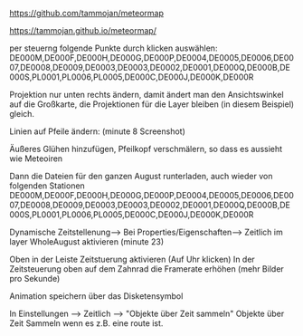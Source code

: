https://github.com/tammojan/meteormap

https://tammojan.github.io/meteormap/

per steuerng folgende Punkte durch klicken auswählen:
DE000M,DE000F,DE000H,DE000G,DE000P,DE0004,DE0005,DE0006,DE0007,DE0008,DE0009,DE0003,DE0003,DE0002,DE0001,DE000Q,DE000B,DE000S,PL0001,PL0006,PL0005,DE000C,DE000J,DE000K,DE000R

Projektion nur unten rechts ändern, damit ändert man den Ansichtswinkel auf die Großkarte, die Projektionen für die Layer bleiben (in diesem Beispiel) gleich. 

Linien auf Pfeile ändern:
(minute 8 Screenshot)

Äußeres Glühen hinzufügen, Pfeilkopf verschmälern, so dass es aussieht wie Meteoiren

Dann die Dateien für den ganzen August runterladen, auch wieder von folgenden Stationen
DE000M,DE000F,DE000H,DE000G,DE000P,DE0004,DE0005,DE0006,DE0007,DE0008,DE0009,DE0003,DE0003,DE0002,DE0001,DE000Q,DE000B,DE000S,PL0001,PL0006,PL0005,DE000C,DE000J,DE000K,DE000R

Dynamische Zeitstellenung--> Bei Properties/Eigenschaften--> Zeitlich im layer WholeAugust aktivieren (minute 23)

Oben in der Leiste Zeitstuerung aktivieren (Auf Uhr klicken)
In der Zeitsteuerung oben auf dem Zahnrad die Framerate erhöhen (mehr Bilder pro Sekunde) 

Animation speichern über das Disketensymbol

In Einstellungen --> Zeitlich --> "Objekte über Zeit sammeln"
Objekte über Zeit Sammeln wenn es z.B. eine route ist.
